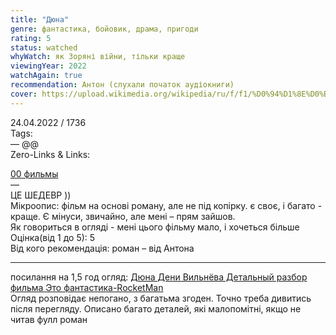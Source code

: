 ```yaml
---
title: "Дюна"
genre: фантастика, бойовик, драма, пригоди
rating: 5
status: watched
whyWatch: як Зоряні війни, тільки краще
viewingYear: 2022
watchAgain: true
recommendation: Антон (слухали початок аудіокниги)
cover: https://upload.wikimedia.org/wikipedia/ru/f/f1/%D0%94%D1%8E%D0%BD%D0%B0_%D0%BE%D1%84%D0%B8%D1%86%D0%B8%D0%B0%D0%BB%D1%8C%D0%BD%D1%8B%D0%B9_%D0%BF%D0%BE%D1%81%D1%82%D0%B5%D1%80.jpg
---
```

24.04.2022 / 1736  
Tags:  
— @@  
Zero-Links & Links:

[00 фильмы](../0%20Z-core/00%20фильмы.md)  
—  
ЦЕ ШЕДЕВР ))  
Мікроопис: фільм на основі роману, але не під копірку. є своє, і багато - краще. Є мінуси, звичайно, але мені – прям зайшов.  
Як говориться в огляді - мені цього фільму мало, і хочеться більше  
Оцінка(від 1 до 5): 5  
Від кого рекомендація: роман – від Антона

---
посилання на 1,5 год огляд: [Дюна Дени Вильнёва Детальный разбор фильма Это фантастика-RocketMan](https://www.youtube.com/watch?v=ITxSkShBAWs)  
Огляд розповідає непогано, з багатьма згоден. Точно треба дивитись після перегляду. Описано багато деталей, які малопомітні, якщо не читав фулл роман